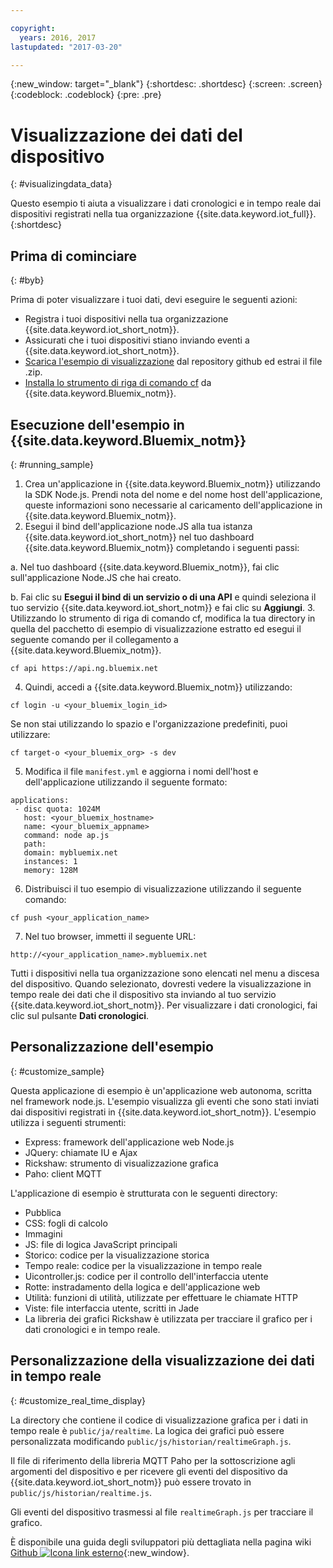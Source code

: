 ```yaml
---

copyright:
  years: 2016, 2017
lastupdated: "2017-03-20"

---
```


{:new_window: target="\_blank"}
{:shortdesc: .shortdesc}
{:screen: .screen}
{:codeblock: .codeblock}
{:pre: .pre}

# Visualizzazione dei dati del dispositivo
{: #visualizingdata_data}

Questo esempio ti aiuta a visualizzare i dati cronologici e in tempo reale dai dispositivi registrati nella tua organizzazione {{site.data.keyword.iot_full}}.
{:shortdesc}

## Prima di cominciare
{: #byb}

Prima di poter visualizzare i tuoi dati, devi eseguire le seguenti azioni:

- Registra i tuoi dispositivi nella tua organizzazione {{site.data.keyword.iot_short_notm}}.
- Assicurati che i tuoi dispositivi stiano inviando eventi a {{site.data.keyword.iot_short_notm}}.
- [Scarica l'esempio di visualizzazione](https://github.com/ibm-watson-iot/rickshaw4iot/archive/master.zip) dal repository github ed estrai il file .zip.
- [Installa lo strumento di riga di comando cf](../../starters/install_cli.html) da {{site.data.keyword.Bluemix_notm}}.

## Esecuzione dell'esempio in {{site.data.keyword.Bluemix_notm}}
{: #running_sample}

1. Crea un'applicazione in {{site.data.keyword.Bluemix_notm}} utilizzando la SDK Node.js. Prendi nota del nome e del nome host dell'applicazione, queste informazioni sono necessarie al caricamento dell'applicazione in {{site.data.keyword.Bluemix_notm}}.
2. Esegui il bind dell'applicazione node.JS alla tua istanza {{site.data.keyword.iot_short_notm}} nel tuo dashboard {{site.data.keyword.Bluemix_notm}} completando i seguenti passi:

  a. Nel tuo dashboard {{site.data.keyword.Bluemix_notm}}, fai clic sull'applicazione Node.JS che hai creato.

  b. Fai clic su **Esegui il bind di un servizio o di una API** e quindi seleziona il tuo servizio {{site.data.keyword.iot_short_notm}} e fai clic su **Aggiungi**.
3. Utilizzando lo strumento di riga di comando cf, modifica la tua directory in quella del pacchetto di esempio di visualizzazione estratto ed esegui il seguente comando per il collegamento a {{site.data.keyword.Bluemix_notm}}.
```
cf api https://api.ng.bluemix.net
```
4. Quindi, accedi a {{site.data.keyword.Bluemix_notm}} utilizzando:
```
cf login -u <your_bluemix_login_id>
```
Se non stai utilizzando lo spazio e l'organizzazione predefiniti, puoi utilizzare:
```
cf target-o <your_bluemix_org> -s dev
```

5. Modifica il file `manifest.yml` e aggiorna i nomi dell'host e dell'applicazione utilizzando il seguente formato:
```
applications:
 - disc quota: 1024M
   host: <your_bluemix_hostname>
   name: <your_bluemix_appname>
   command: node ap.js
   path:
   domain: mybluemix.net
   instances: 1
   memory: 128M
```
6. Distribuisci il tuo esempio di visualizzazione utilizzando il seguente comando:
```
cf push <your_application_name>
```
7. Nel tuo browser, immetti il seguente URL:
```
http://<your_application_name>.mybluemix.net
```

Tutti i dispositivi nella tua organizzazione sono elencati nel menu a discesa del dispositivo. Quando selezionato, dovresti vedere la visualizzazione in tempo reale dei dati che il dispositivo sta inviando al tuo servizio {{site.data.keyword.iot_short_notm}}. Per visualizzare i dati cronologici, fai clic sul pulsante **Dati cronologici**.

## Personalizzazione dell'esempio
{: #customize_sample}

Questa applicazione di esempio è un'applicazione web autonoma, scritta nel framework node.js. L'esempio visualizza gli eventi che sono stati inviati dai dispositivi registrati in {{site.data.keyword.iot_short_notm}}. L'esempio utilizza i seguenti strumenti:

- Express: framework dell'applicazione web Node.js
- JQuery: chiamate IU e Ajax
- Rickshaw: strumento di visualizzazione grafica
- Paho: client MQTT

L'applicazione di esempio è strutturata con le seguenti directory:

- Pubblica
- CSS: fogli di calcolo
- Immagini
- JS: file di logica JavaScript principali
- Storico: codice per la visualizzazione storica
- Tempo reale: codice per la visualizzazione in tempo reale
- Uicontroller.js: codice per il controllo dell'interfaccia utente
- Rotte: instradamento della logica e dell'applicazione web
- Utilità: funzioni di utilità, utilizzate per effettuare le chiamate HTTP
- Viste: file interfaccia utente, scritti in Jade
- La libreria dei grafici Rickshaw è utilizzata per tracciare il grafico per i dati cronologici e in tempo reale.

## Personalizzazione della visualizzazione dei dati in tempo reale
{: #customize_real_time_display}

La directory che contiene il codice di visualizzazione grafica per i dati in tempo reale è `public/ja/realtime`. La logica dei grafici può essere personalizzata modificando `public/js/historian/realtimeGraph.js`.

Il file di riferimento della libreria MQTT Paho per la sottoscrizione agli argomenti del dispositivo e per ricevere gli eventi del dispositivo da {{site.data.keyword.iot_short_notm}} può essere trovato in `public/js/historian/realtime.js`.

Gli eventi del dispositivo trasmessi al file `realtimeGraph.js` per tracciare il grafico.

È disponibile una guida degli sviluppatori più dettagliata nella pagina wiki [Github ![Icona link esterno](../../icons/launch-glyph.svg "Icona link esterno")](https://github.com/ibm-watson-iot/rickshaw4iot/wiki){:new_window}.
